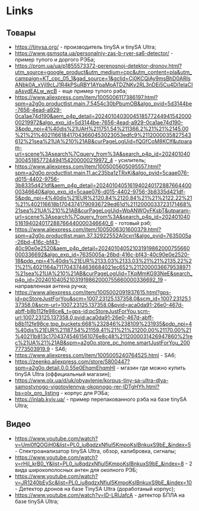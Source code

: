 # Links

## Товары

- https://tinysa.org/ - производитель tinySA и tinySA Ultra;
- https://www.gsmsota.ua/personalniy-zas-b-ryer-sa6-detector/ - пример тупого и доргого РЭБа;
- https://prom.ua/ua/p1855573372-perenosnoj-detektor-dronov.html?utm_source=google_product&utm_medium=cpc&utm_content=pla&utm_campaign=KT_cpc_05_1&gad_source=1&gclid=Cj0KCQiAy9msBhD0ARIsANbk0A_xVjl9cLJ1R4kPSuRBY1AYpaMoATDZNKv2RL3nDEi5Cu4Di1elaCIaAsydEALw_wcB - еще пример тупого рэба;
- https://www.aliexpress.com/item/1005006117386197.html?spm=a2g0o.productlist.main.7.5454c30bPbumOB&algo_pvid=5d3144be-7656-4ead-a929-0ca1ae74d190&aem_p4p_detail=202401040300451857724494154200000219972&algo_exp_id=5d3144be-7656-4ead-a929-0ca1ae74d190-3&pdp_npi=4%40dis%21UAH%211751.54%211366.2%21%21%2145.00%21%21%402116618417043660453023053edfc9%2112000035827543612%21sea%21UA%210%21AB&curPageLogUid=fQGfCoM8KCIf&utparam-url=scene%3Asearch%7Cquery_from%3A&search_p4p_id=202401040300451857724494154200000219972_4 - усилитель;
- https://www.aliexpress.com/item/1005005605095557.html?spm=a2g0o.productlist.main.11.ac235ba1zTRxKi&algo_pvid=5caae076-d015-4402-9756-3b8335d421df&aem_p4p_detail=202401040516194024017288766440000346640&algo_exp_id=5caae076-d015-4402-9756-3b8335d421df-5&pdp_npi=4%40dis%21EUR%2120.84%2120.84%21%21%2122.22%21%21%402116618b17043741790936729ed61d%2112000033723171468%21sea%21UA%210%21AB&curPageLogUid=WpANWOyFKsbT&utparam-url=scene%3Asearch%7Cquery_from%3A&search_p4p_id=202401040516194024017288766440000346640_6 - готовый рэб;
- https://www.aliexpress.com/item/1005006301600379.html?spm=a2g0o.productlist.main.37.32922552A0cxn1&algo_pvid=7635005a-26bd-416c-bf43-40c90e0e2520&aem_p4p_detail=202401040521031919862000755660000336692&algo_exp_id=7635005a-26bd-416c-bf43-40c90e0e2520-18&pdp_npi=4%40dis%21EUR%2133.03%2133.03%21%21%2135.22%21%21%4021164a7117043744636684021ec652%2112000036679538971%21sea%21UA%210%21AB&curPageLogUid=TKpMmKG93NeE&search_p4p_id=202401040521031919862000755660000336692_19 - направленная антена ручка;
- https://www.aliexpress.com/item/1005002091937615.html?gps-id=pcStoreJustForYou&scm=1007.23125.137358.0&scm_id=1007.23125.137358.0&scm-url=1007.23125.137358.0&pvid=aca0da91-26e0-467d-abff-b8b112fe98ce&_t=gps-id:pcStoreJustForYou,scm-url:1007.23125.137358.0,pvid:aca0da91-26e0-467d-abff-b8b112fe98ce,tpp_buckets:668%232846%238109%231935&pdp_npi=4%40dis%21EUR%21187.54%21159.41%21%21%21200.00%21170.00%21%40211b813c17043745461561076e8c48%2112000031426947860%21rec%21UA%21%21AB&spm=a2g0o.store_pc_home.smartJustForYou_2007773503919.9 - SA6;
- https://www.aliexpress.com/item/1005005240764525.html - SA6;
- https://zeenko.aliexpress.com/store/5800447?spm=a2g0o.detail.0.0.55e0EhqmEhqmHI - мгазин где можно купить tinySA Ultra (оффициальный магазин);
- https://www.olx.ua/d/uk/obyavlenie/korpus-tiny-sa-ultra-dlya-samostynogo-vigotovlennya-okopnogo-rer-IDTgHYh.html?bs=olx_pro_listing - корпус для РЭБа;
- https://inlab.kyiv.ua/ - пример перепакованного рэба на базе tinySA Ultra;

## Видео

- https://www.youtube.com/watch?v=Umi0fQOGiH0&list=PL0_iu8qdzxNfiul5KmpoKsIBnkuxS9bE_&index=5 - Спектроанализатор tinySA Ultra, обзор, калибровка, сигналы;
- https://www.youtube.com/watch?v=rHjl_krB0_Y&list=PL0_iu8qdzxNfiul5KmpoKsIBnkuxS9bE_&index=8 - 2 вида широкополосных антен для окопного РЭБ;
- https://www.youtube.com/watch?v=JR1240bEySc&list=PL0_iu8qdzxNfiul5KmpoKsIBnkuxS9bE_&index=10 - Детектор дронов на базе TinySA Ultra (доработаный корпус);
- https://www.youtube.com/watch?v=lD-LRIJafcA - детектор БПЛА на базе tinySA Ultra;